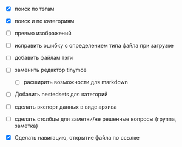 - [x] поиск по тэгам
- [x] поиск и по категориям
- [ ] превью изображений
- [ ] исправить ошибку с определением типа файла при загрузке
- [ ] добавить файлам тэги
- [ ] заменить редактор tinymce
  - [ ] расширить возможности для markdown

- [ ] Добавить nestedsets для категорий

- [ ] сделать экспорт данных в виде архива
- [ ] сделать столбцы для заметки/не решенные вопросы (группа, заметка)

- [x] Сделать навигацию, открытие файла по ссылке